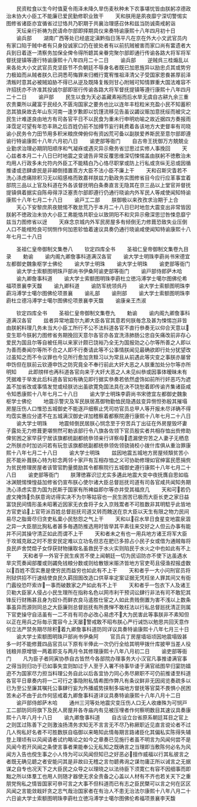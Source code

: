 <!-- { "loadSidebar": true } -->
　　民资粒食以生今时值夏令雨泽未降久旱伤麦秋种未下农事堪忧皆由朕躬凉德政治未协大小臣工不能廉已爱民勤修职业致干
　　天和朕用是夙夜靡宁深切警惕实图修省诸臣亦宜循省过愆恪共乃职期于共襄治理感召休和兹当防诚斋戒躬诣
　　天坛亲行祈祷为民请命尔部即择期具仪来奏特谕康熙十八年四月初十日
　　谕兵部
　　湖南广西等处已经底定滇黔指日荡平凡在京在外大小文武官员内有家口陷于贼中者有只身投诚家口仍在彼处者有以前抗贼被害而家口尚有畱遗者大兵到日着逐一清察务加保全俾令得所聼其亲眷完聚尔部即通行传谕各路大将军将军督抚提镇等遵行特谕康熙十八年四月二十二日
　　谕兵部
　　逆贼呉三桂煽乱以来各处大小文武官员克坚臣节不负朝廷不辱身名者既已加恩旌异以励忠贞其或势穷力极廹而从贼者朕久已洞悉苟悔罪来归槪行寛宥惟祖泽清父子受国家恩飬甚厚前泽清叛时意其必被贼廹胁不得已从逆及既降复叛则甘心附贼可知情罪重大国法难容不许招抚亦不许准其投诚尔部即宻行传谕各路大将军督抚提镇等遵行康熙十八年四月二十二日
　　谕戸部
　　民生以食为天必盖藏素裕而后水旱无虞自古耕九余三重农贵粟所以藏富于民经久不匮洵国家之要务也比以连年丰稔粒米充盈小民不知蓄积恣其狼戾故去年山东河南一逢岁歉即以饥馑流移见告虽议蠲议赈加意抚绥而被灾之民生计难遂良由地方有司各官平日不以民食为重未行申明劝喻之故近据四方奏报雨泽霑足可望有年恐丰熟之后百姓仍前不加撙节妄行耗费着各该地方大吏督率有司晓谕小民务令力田节用多积米粮庶俾俯仰有资凶荒可备以副朕爱养斯民至意尔部即遵谕行特谕康熙十八年六月初八日
　　谕吏部等衙门
　　自古帝王抚御万方兢兢业业勤求治理必期阴阳顺序和气凝庥或遇灾异示儆务省愆思过实修人事挽回
　　天心兹者本月二十八日巳时地震之变谴告非常反覆思维深切悚惕盖由朕躬不徳敷治未均用人行政多未允符内外臣工不能精白乃心恪尽职掌或防上行私或贪纵无忌或因循推诿或恣肆虐民是非顚倒措置乖方大臣不法小臣不廉上干
　　天和召斯灾眚若不洗心涤虑痛除积习无以昭感格而致嘉祥朕兹力勤政务实图修省目今应行应革事宜着部院三品以上官及科道在外各该督抚明白条奏直言无隐其在京三品以上堂官并督抚提镇俱着据实自陈毋得浮泛塞责尔部即遵行仍通行晓谕内外军民人等咸使闻知特谕康熙十八年七月二十八日
　　谕戸工二部
　　朕御极以来孜孜求治期于上合
　　天心下安黎庶夙夜兢惕不敢怠荒乃于本月二十八日巳时地忽大震变出非常皆因朕躬不徳政治未协大小臣工弗能恪共职业以致阴阳不和灾异示儆深思愆咎悚息靡宁兹当力图修省以迓
　　天庥念京城内外军民房屋多有倾倒无力修葺恐致失业压倒人口不能棺殓良可悯恻作何加恩轸恤着速议具奏仍通行晓谕咸使闻知特谕康熙十八年七月二十八日









　　圣祖仁皇帝御制文集巻八
　　钦定四库全书
　　圣祖仁皇帝御制文集卷九目录
　　勅谕
　　谕内阁九卿詹事科道满汉各官
　　谕大学士明珠李霨尚书宋德宜左都御史魏象枢学士佛伦
　　谕大学士明珠
　　谕大学士明珠
　　谕吏部等衙门
　　谕大学士索额图明珠戸部尚书伊桑阿谕吏部等衙门
　　谕戸部侍郎萨木哈
　　谕九卿詹事科道
　　谕大学士索额图明珠李霨杜立徳冯溥学士噶尔图佛伦希福项景襄李天馥
　　谕九卿科道
　　谕防军统领呉丹
　　谕大学士索额图明珠李霨冯溥学士噶尔图佛伦项景襄
　　谕礼部
　　谕刑部
　　谕大学士索额图明珠李霨杜立德冯溥学士噶尔图佛伦项景襄李天馥
　　谕康亲王杰淑








　　钦定四库全书
　　圣祖仁皇帝御制文集卷九
　　勅谕
　　谕内阁九卿詹事科道满汉各官
　　兹者异常地震尔九卿大臣各官其意若何朕毎念及甚为悚惕岂非皆由朕躬料理几务未当大小臣工所行不公不法科道各官不直行叅奏无以仰合天意以变生耶今朕躬力图修省务期挽回天意尔各官亦各宜洗涤肺肠公忠自矢痛改前非存心爱民为国且尔等自被任用以来家计颇已饶裕乃全无为国报効之心尔等所善之人即以为善而奏闻尔等所不合之人即不行奏请此等不公事情朕闻见最确欲即行处分犹望改过虽知之而不令议罪也今见所行愈加贪黩习以为常且从前遇此等灾变之事朕亦屡曾申饬但在朕前云钦遵申饬之防究竟全不奉行前此大奸大恶之人朕重加处分尔等亦所明知
　　此即牓样也再科道各官向来于大奸大恶之人未见纠叅或因事体暧昧未有凭据难于举发此后科道各官如有确见即行据实叅奏若依然虚饰如前所行奸恶巧为遮盖不加省改或事情发觉或经朕访出虽欲寛免国法具在决不饶恕着即传谕齐集诸臣咸令知悉康熙十八年七月二十八日
　　谕大学士明珠李霨尚书宋徳宜左都御史魏象枢学士佛伦
　　地震示警灾及军民朕居髙御物勤恤民隐遇兹变异恻怛弥殷其摧塌房屋压伤人口惟恐五城御史不能逐戸细察止凭司坊官员总甲人等开报未尽详确不得均霑实惠应分遣不在五城满汉御史详加稽察着都察院遵行康熙十八年七月二十八日
　　谕大学士明珠
　　地震倾倒民居朕心悯念至于穷苦兵丁出征在外房屋毁坏妻子露处无力修葺更堪恻然可勅该部行令八旗各佐领下官员殷实者共相存恤出赀修助俾贫困之家早获宁居该旗都统副都统叅领亲行详察毋遗漏使穷苦之人妻子无栖息之所朕亦时加访问若有玩忽该旗都统副都统叅领佐领骁骑校小拨什库俱从重治罪康熙十八年七月二十八日
　　谕大学士明珠
　　兹因地震五城地方房屋倾頽贫苦小民不能补葺朕心特为轸念两邻十家戸有互相存恤之义可协助修理如官绅富民愿捐赀为贫民修理房屋者该管官酌量奬励其令都察院行五城御史遵行康熙十八年七月二十八日
　　谕吏部等衙门
　　朕薄徳寡识愆尤实多遘此地震大变中夜抚膺自思如临冰渊兢惕悚惶益加修省仍宣布朕心使尔诸大臣总督廵抚司道有司各官咸共闻知务期洗心涤虑实意为国为民斯于国家有所裨益即尔等亦并受其福庶几
　　天和可若仍虗文掩饰负朕意询访得实决不为尔等姑容也一民生困苦已极而大臣长吏之家日益富饶民间情形虽未昭著近因家无衣食将子女入京贱鬻者不可胜数非其明騐乎此皆地方官吏谄上官苛派百姓总督廵抚司道又转而餽送在京大臣以天生有限之物力民间易尽之脂膏尽归贪吏私槖小民愁怨之气上干
　　天和以召水旱日食星变地震泉涸之异一大臣朋比狥私者甚多毎遇防推选用时皆举其平素往来交好之人但云办事有能并不问其操守清正如此而谓不上干
　　天和者未之有也一用兵地方诸王将军大臣于攻城克敌之时不思安民定难以立功名但志在肥已多掠占小民子女或借为通贼毎将良民庐舍焚燬子女俘获财物攘取名虽救民于水火实则陷民于水火之中也如此有不上干
　　天和者乎一外官于民生疾苦不使上闻朝廷一切为民诏防亦不使下达虽遇水旱灾荒奏闻部覆或则蠲免钱粮分数或则给散银米赈济皆地方官吏苟且侵渔揑报虚数以百姓不霑实惠是使穷民而益穷也如此有不上干
　　天和者乎一大小问刑官员将刑狱供招不行速结使良民久羁囹圄改造口供草率定案证据无凭枉坐人罪其间又有衙门蠧役恐吓索诈一事而破数家之产如此有不上干
　　天和者乎一包衣下人及诸王贝勒大臣家人侵占小民生理所在指称名色以网市利干预词讼肆行非法有司不敢犯其锋反行财贿甚且身为奴仆而鲜衣良马逺胜仕宦之人如此贵贱倒置为害不浅以上数条事虽异而源则同总之大臣廉则总督廵抚有所畏惮不敢枉法以行私总督廵抚清正则属下官吏操守自洁虽有一二不肖有司亦必改心易虑不大为民害此等事朕非不素知但以正在用兵之际毎示寛容今上天屡警戒敢不昭布朕心严行诫饬以勉思共回天意作何立法严禁务期尽除积着九卿詹事科道防同详议具奏特谕康熙十八年七月三十日
　　谕大学士索额图明珠戸部尚书伊桑阿
　　官员兵丁房屋墙垣顷因地震塌毁甚多一时不能修葺四品官员以下原有半俸此一次仍行全给其明甲拨什库披甲当差人役钱粮并原增银一两着即支与两月令其修理康熙十八年八月初二日
　　谕吏部等衙门
　　凡为臣子者同寅协恭自古皆然今各部院办理事务大小汉官凡事推诿满官事之得当则归功于已如事失宜则缷过于人至于入署不待事毕诿于满官祗图早归宴防嬉逰不为国家尽力担当料理公务自此以后各宜协力同心务尽厥职不可仍前推诿至科道各官平日章奏内将一二可行之事隐附私情希图作弊凡有条议鲜非无因阅览奏疏多以已为至公至廉其嘱托公事肆行妄为外播威势挟制多端地方督抚等官莫不畏惧小民困苦未必不由于此作何惩戒着九卿詹事科道详议具奏特谕康熙十八年八月十二日
　　谕戸部侍郎萨木哈
　　通州三河等处地震灾变压伤人口无人收瘗殊为可悯戸工二部防同将旗下及民人房屋并各寺庙内有见被压埋者作何察明数目其速议具奏康熙十八年八月十八日
　　谕九卿詹事科道
　　自古设立台省原系朝廷耳目之官上之则匡过陈善下之则激浊扬清务求知无不言言无不尽乃称厥职近见直言谠论者不过几人徇私好名者不可胜数朕自临御以来略知此情毎期言路诸臣化其偏私实陈得失辅登上理顷有以风闻请者试约略论之如今之章奏已见施行者虽不明言为风闻何尝不是风闻今若开风闻之条使言事者果能奉公无私知之既确言之当理即当敷陈何必名为风闻方入告也傥生事之小人恃为可以风闻但知已之好恶必擅作威福以行其私彼言之者既无确见聼之者安能问其是非故曰无稽之言勿聼弗询之谋勿庸正所以诫言之无据谋之自专也况天下之大臣民之众导之以理晓之以法待臣下须寛仁有容不因细事而即黜之所以体羣工也用人则随才器使无求全责备之心盖以人材有不齐也若关天下之重朋党徇私之情皆国家可叅可言之大事不但科道而已有志之臣民槩可以言之何在区区风闻之言能敛戢奸贪之志气哉治国家者在有治人不患无治法尔康熙十八年八月二十六日谕大学士索额图明珠李霨杜立徳冯溥学士噶尔图佛伦希福项景襄李天馥

